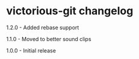 # victorious-git changelog
1.2.0 - Added rebase support

1.1.0 - Moved to better sound clips

1.0.0 - Initial release
